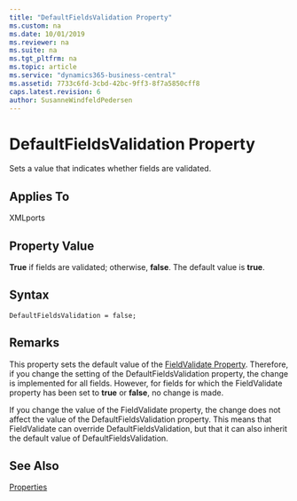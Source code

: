```yaml
---
title: "DefaultFieldsValidation Property"
ms.custom: na
ms.date: 10/01/2019
ms.reviewer: na
ms.suite: na
ms.tgt_pltfrm: na
ms.topic: article
ms.service: "dynamics365-business-central"
ms.assetid: 7733c6fd-3cbd-42bc-9ff3-8f7a5850cff8
caps.latest.revision: 6
author: SusanneWindfeldPedersen
---
```


 

# DefaultFieldsValidation Property
Sets a value that indicates whether fields are validated.  
  
## Applies To  
 XMLports  
  
## Property Value  
 **True** if fields are validated; otherwise, **false**. The default value is **true**.

## Syntax
```
DefaultFieldsValidation = false;  
```
  
## Remarks  
 This property sets the default value of the [FieldValidate Property](devenv-fieldvalidate-property.md). Therefore, if you change the setting of the DefaultFieldsValidation property, the change is implemented for all fields. However, for fields for which the FieldValidate property has been set to **true** or **false**, no change is made.  
  
 If you change the value of the FieldValidate property, the change does not affect the value of the DefaultFieldsValidation property. This means that FieldValidate can override DefaultFieldsValidation, but that it can also inherit the default value of DefaultFieldsValidation.  
  
## See Also  
 [Properties](devenv-properties.md)